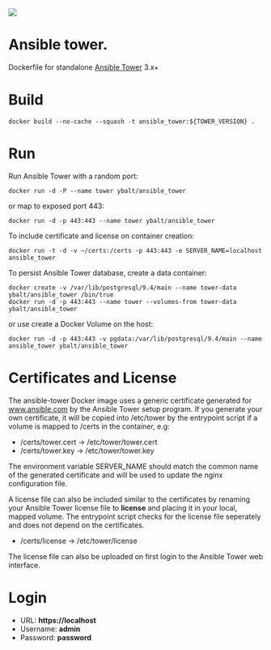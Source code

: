 [![](https://images.microbadger.com/badges/image/ybalt/ansible-tower.svg)](https://microbadger.com/images/ybalt/ansible-tower "Get your own image badge on microbadger.com")

# Ansible tower.

Dockerfile for standalone [Ansible Tower](https://www.ansible.com/tower) 3.x+

# Build
```
docker build --no-cache --squash -t ansible_tower:${TOWER_VERSION} .
```

# Run

Run Ansible Tower with a random port:
```
docker run -d -P --name tower ybalt/ansible_tower
```

or map to exposed port 443:
```
docker run -d -p 443:443 --name tower ybalt/ansible_tower
```

To include certificate and license on container creation:
```
docker run -t -d -v ~/certs:/certs -p 443:443 -e SERVER_NAME=localhost  ansible_tower
```

To persist Ansible Tower database, create a data container:
```
docker create -v /var/lib/postgresql/9.4/main --name tower-data ybalt/ansible_tower /bin/true
docker run -d -p 443:443 --name tower --volumes-from tower-data ybalt/ansible_tower
```
or use create a Docker Volume on the host:
```
docker run -d -p 443:443 -v pgdata:/var/lib/postgresql/9.4/main --name ansible_tower ybalt/ansible_tower
```

# Certificates and License

The ansible-tower Docker image uses a generic certificate generated for www.ansible.com by the Ansible Tower setup
program. If you generate your own certificate, it will be copied into /etc/tower by the entrypoint script if a volume
is mapped to /certs in the container, e.g:

* /certs/tower.cert -> /etc/tower/tower.cert
* /certs/tower.key  -> /etc/tower/tower.key

The environment variable SERVER_NAME should match the common name of the generated certificate and will be used to update
the nginx configuration file.

A license file can also be included similar to the certificates by renaming your Ansible Tower license file to **license** and
placing it in your local, mapped volume. The entrypoint script checks for the license file seperately and does not depend
on the certificates.

* /certs/license -> /etc/tower/license

The license file can also be uploaded on first login to the Ansible Tower web interface.

# Login

* URL: **https://localhost**
* Username: **admin**
* Password: **password**